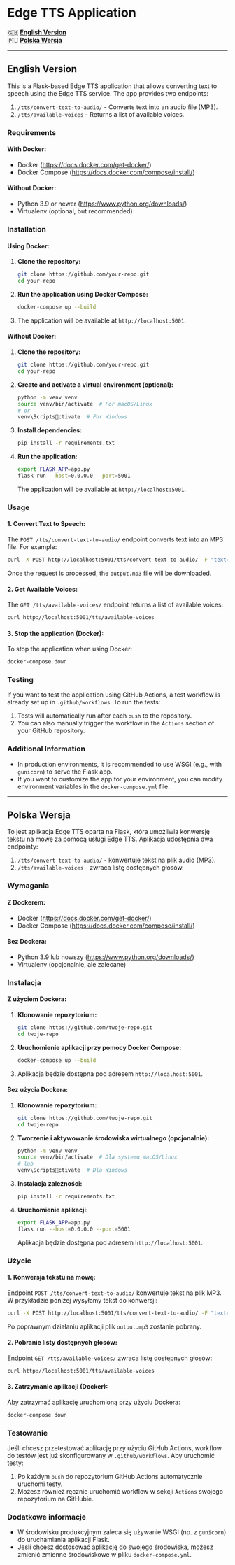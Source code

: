 
# Edge TTS Application

🇬🇧 **[English Version](#english-version)**  
🇵🇱 **[Polska Wersja](#polska-wersja)**

---

## English Version

This is a Flask-based Edge TTS application that allows converting text to speech using the Edge TTS service. The app provides two endpoints:
1. `/tts/convert-text-to-audio/` - Converts text into an audio file (MP3).
2. `/tts/available-voices` - Returns a list of available voices.

### Requirements

#### With Docker:
- Docker (https://docs.docker.com/get-docker/)
- Docker Compose (https://docs.docker.com/compose/install/)

#### Without Docker:
- Python 3.9 or newer (https://www.python.org/downloads/)
- Virtualenv (optional, but recommended)

### Installation

#### Using Docker:

1. **Clone the repository:**
   ```bash
   git clone https://github.com/your-repo.git
   cd your-repo
   ```

2. **Run the application using Docker Compose:**
   ```bash
   docker-compose up --build
   ```

3. The application will be available at `http://localhost:5001`.

#### Without Docker:

1. **Clone the repository:**
   ```bash
   git clone https://github.com/your-repo.git
   cd your-repo
   ```

2. **Create and activate a virtual environment (optional):**
   ```bash
   python -m venv venv
   source venv/bin/activate  # For macOS/Linux
   # or
   venv\Scriptsctivate  # For Windows
   ```

3. **Install dependencies:**
   ```bash
   pip install -r requirements.txt
   ```

4. **Run the application:**
   ```bash
   export FLASK_APP=app.py
   flask run --host=0.0.0.0 --port=5001
   ```

   The application will be available at `http://localhost:5001`.

### Usage

#### 1. Convert Text to Speech:

The `POST /tts/convert-text-to-audio/` endpoint converts text into an MP3 file. For example:

```bash
curl -X POST http://localhost:5001/tts/convert-text-to-audio/ -F "text=This is a test" -o output.mp3
```

Once the request is processed, the `output.mp3` file will be downloaded.

#### 2. Get Available Voices:

The `GET /tts/available-voices/` endpoint returns a list of available voices:

```bash
curl http://localhost:5001/tts/available-voices
```

#### 3. Stop the application (Docker):

To stop the application when using Docker:

```bash
docker-compose down
```

### Testing

If you want to test the application using GitHub Actions, a test workflow is already set up in `.github/workflows`. To run the tests:

1. Tests will automatically run after each `push` to the repository.
2. You can also manually trigger the workflow in the `Actions` section of your GitHub repository.

### Additional Information

- In production environments, it is recommended to use WSGI (e.g., with `gunicorn`) to serve the Flask app.
- If you want to customize the app for your environment, you can modify environment variables in the `docker-compose.yml` file.

---

## Polska Wersja

To jest aplikacja Edge TTS oparta na Flask, która umożliwia konwersję tekstu na mowę za pomocą usługi Edge TTS. Aplikacja udostępnia dwa endpointy:
1. `/tts/convert-text-to-audio/` - konwertuje tekst na plik audio (MP3).
2. `/tts/available-voices` - zwraca listę dostępnych głosów.

### Wymagania

#### Z Dockerem:
- Docker (https://docs.docker.com/get-docker/)
- Docker Compose (https://docs.docker.com/compose/install/)

#### Bez Dockera:
- Python 3.9 lub nowszy (https://www.python.org/downloads/)
- Virtualenv (opcjonalnie, ale zalecane)

### Instalacja

#### Z użyciem Dockera:

1. **Klonowanie repozytorium:**
   ```bash
   git clone https://github.com/twoje-repo.git
   cd twoje-repo
   ```

2. **Uruchomienie aplikacji przy pomocy Docker Compose:**
   ```bash
   docker-compose up --build
   ```

3. Aplikacja będzie dostępna pod adresem `http://localhost:5001`.

#### Bez użycia Dockera:

1. **Klonowanie repozytorium:**
   ```bash
   git clone https://github.com/twoje-repo.git
   cd twoje-repo
   ```

2. **Tworzenie i aktywowanie środowiska wirtualnego (opcjonalnie):**
   ```bash
   python -m venv venv
   source venv/bin/activate  # Dla systemu macOS/Linux
   # lub
   venv\Scriptsctivate  # Dla Windows
   ```

3. **Instalacja zależności:**
   ```bash
   pip install -r requirements.txt
   ```

4. **Uruchomienie aplikacji:**
   ```bash
   export FLASK_APP=app.py
   flask run --host=0.0.0.0 --port=5001
   ```

   Aplikacja będzie dostępna pod adresem `http://localhost:5001`.

### Użycie

#### 1. Konwersja tekstu na mowę:

Endpoint `POST /tts/convert-text-to-audio/` konwertuje tekst na plik MP3. W przykładzie poniżej wysyłamy tekst do konwersji:

```bash
curl -X POST http://localhost:5001/tts/convert-text-to-audio/ -F "text=To jest test" -o output.mp3
```

Po poprawnym działaniu aplikacji plik `output.mp3` zostanie pobrany.

#### 2. Pobranie listy dostępnych głosów:

Endpoint `GET /tts/available-voices/` zwraca listę dostępnych głosów:

```bash
curl http://localhost:5001/tts/available-voices
```

#### 3. Zatrzymanie aplikacji (Docker):

Aby zatrzymać aplikację uruchomioną przy użyciu Dockera:

```bash
docker-compose down
```

### Testowanie

Jeśli chcesz przetestować aplikację przy użyciu GitHub Actions, workflow do testów jest już skonfigurowany w `.github/workflows`. Aby uruchomić testy:

1. Po każdym `push` do repozytorium GitHub Actions automatycznie uruchomi testy.
2. Możesz również ręcznie uruchomić workflow w sekcji `Actions` swojego repozytorium na GitHubie.

### Dodatkowe informacje

- W środowisku produkcyjnym zaleca się używanie WSGI (np. z `gunicorn`) do uruchamiania aplikacji Flask.
- Jeśli chcesz dostosować aplikację do swojego środowiska, możesz zmienić zmienne środowiskowe w pliku `docker-compose.yml`.

